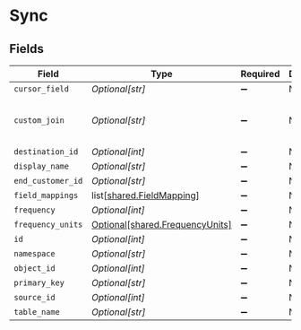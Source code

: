 # Sync


## Fields

| Field                                                                                          | Type                                                                                           | Required                                                                                       | Description                                                                                    | Example                                                                                        |
| ---------------------------------------------------------------------------------------------- | ---------------------------------------------------------------------------------------------- | ---------------------------------------------------------------------------------------------- | ---------------------------------------------------------------------------------------------- | ---------------------------------------------------------------------------------------------- |
| `cursor_field`                                                                                 | *Optional[str]*                                                                                | :heavy_minus_sign:                                                                             | N/A                                                                                            | updated_at                                                                                     |
| `custom_join`                                                                                  | *Optional[str]*                                                                                | :heavy_minus_sign:                                                                             | N/A                                                                                            | select * from events join additional_properties on events.id = additional_properties.event_id; |
| `destination_id`                                                                               | *Optional[int]*                                                                                | :heavy_minus_sign:                                                                             | N/A                                                                                            | 2                                                                                              |
| `display_name`                                                                                 | *Optional[str]*                                                                                | :heavy_minus_sign:                                                                             | N/A                                                                                            | Event Sync                                                                                     |
| `end_customer_id`                                                                              | *Optional[str]*                                                                                | :heavy_minus_sign:                                                                             | N/A                                                                                            | abc123                                                                                         |
| `field_mappings`                                                                               | list[[shared.FieldMapping](undefined/models/shared/fieldmapping.md)]                           | :heavy_minus_sign:                                                                             | N/A                                                                                            | [object Object]                                                                                |
| `frequency`                                                                                    | *Optional[int]*                                                                                | :heavy_minus_sign:                                                                             | N/A                                                                                            |                                                                                                |
| `frequency_units`                                                                              | [Optional[shared.FrequencyUnits]](undefined/models/shared/frequencyunits.md)                   | :heavy_minus_sign:                                                                             | N/A                                                                                            |                                                                                                |
| `id`                                                                                           | *Optional[int]*                                                                                | :heavy_minus_sign:                                                                             | N/A                                                                                            | 10                                                                                             |
| `namespace`                                                                                    | *Optional[str]*                                                                                | :heavy_minus_sign:                                                                             | N/A                                                                                            | end_customer_bigquery_dataset                                                                  |
| `object_id`                                                                                    | *Optional[int]*                                                                                | :heavy_minus_sign:                                                                             | N/A                                                                                            | 3                                                                                              |
| `primary_key`                                                                                  | *Optional[str]*                                                                                | :heavy_minus_sign:                                                                             | N/A                                                                                            | event_id                                                                                       |
| `source_id`                                                                                    | *Optional[int]*                                                                                | :heavy_minus_sign:                                                                             | N/A                                                                                            | 1                                                                                              |
| `table_name`                                                                                   | *Optional[str]*                                                                                | :heavy_minus_sign:                                                                             | N/A                                                                                            | end_customer_events                                                                            |